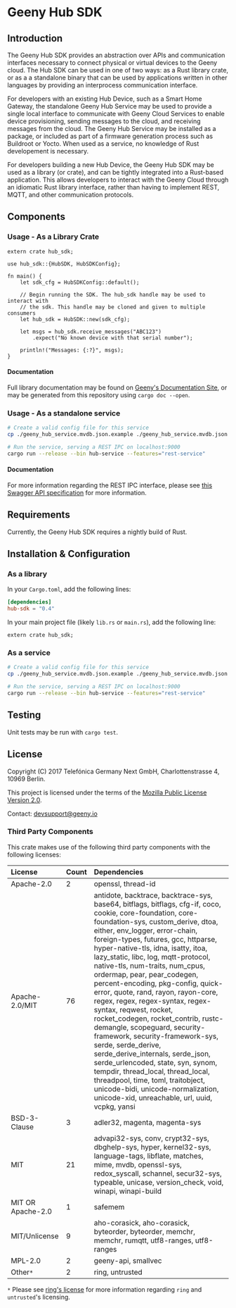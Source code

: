 # Geeny Hub SDK

## Introduction

The Geeny Hub SDK provides an abstraction over APIs and communication
interfaces necessary to connect physical or virtual devices to the Geeny
cloud. The Hub SDK can be used in one of two ways: as a Rust library crate, or as a
a standalone binary that can be used by applications written in other
languages by providing an interprocess communication interface.

For developers with an existing Hub Device, such as a Smart Home Gateway,
the standalone Geeny Hub Service may be used to provide a single local interface
to communicate with Geeny Cloud Services to enable device provisioning, sending
messages to the cloud, and receiving messages from the cloud. The Geeny Hub Service
may be installed as a package, or included as part of a firmware generation process
such as Buildroot or Yocto. When used as a service, no knowledge of Rust developement
is necessary.

For developers building a new Hub Device, the Geeny Hub SDK may be used as a library
(or crate), and can be tightly integrated into a Rust-based application. This allows
developers to interact with the Geeny Cloud through an idiomatic Rust library interface,
rather than having to implement REST, MQTT, and other communication protocols.

## Components

### Usage - As a Library Crate

```rust,no_run
extern crate hub_sdk;

use hub_sdk::{HubSDK, HubSDKConfig};

fn main() {
    let sdk_cfg = HubSDKConfig::default();

    // Begin running the SDK. The hub_sdk handle may be used to interact with
    // the sdk. This handle may be cloned and given to multiple consumers
    let hub_sdk = HubSDK::new(sdk_cfg);

    let msgs = hub_sdk.receive_messages("ABC123")
        .expect("No known device with that serial number");

    println!("Messages: {:?}", msgs);
}
```

#### Documentation

Full library documentation may be found on [Geeny's Documentation Site](https://docs.geeny.io/sdk/hub-sdk/hub_sdk), or may be generated
from this repository using `cargo doc --open`.

### Usage - As a standalone service

```bash
# Create a valid config file for this service
cp ./geeny_hub_service.mvdb.json.example ./geeny_hub_service.mvdb.json

# Run the service, serving a REST IPC on localhost:9000
cargo run --release --bin hub-service --features="rest-service"
```

#### Documentation

For more information regarding the REST IPC interface, please see
[this Swagger API specification](./docs/rest-ipc/swagger.json)
for more information.

## Requirements

Currently, the Geeny Hub SDK requires a nightly build of Rust.

## Installation & Configuration

### As a library

In your `Cargo.toml`, add the following lines:

```toml
[dependencies]
hub-sdk = "0.4"
```

In your main project file (likely `lib.rs` or `main.rs`), add the following line:

```rust,ignore
extern crate hub_sdk;
```

### As a service

```bash
# Create a valid config file for this service
cp ./geeny_hub_service.mvdb.json.example ./geeny_hub_service.mvdb.json

# Run the service, serving a REST IPC on localhost:9000
cargo run --release --bin hub-service --features="rest-service"
```

## Testing

Unit tests may be run with `cargo test`.

## License

Copyright (C) 2017 Telefónica Germany Next GmbH, Charlottenstrasse 4, 10969 Berlin.

This project is licensed under the terms of the [Mozilla Public License Version 2.0](LICENSE.md).

Contact: devsupport@geeny.io

### Third Party Components

This crate makes use of the following third party components with the following licenses:

| License | Count | Dependencies |
| :------ | :---- | :----------- |
| Apache-2.0 | 2 | openssl, thread-id |
| Apache-2.0/MIT | 76 | antidote, backtrace, backtrace-sys, base64, bitflags, bitflags, cfg-if, coco, cookie, core-foundation, core-foundation-sys, custom_derive, dtoa, either, env_logger, error-chain, foreign-types, futures, gcc, httparse, hyper-native-tls, idna, isatty, itoa, lazy_static, libc, log, mqtt-protocol, native-tls, num-traits, num_cpus, ordermap, pear, pear_codegen, percent-encoding, pkg-config, quick-error, quote, rand, rayon, rayon-core, regex, regex, regex-syntax, regex-syntax, reqwest, rocket, rocket_codegen, rocket_contrib, rustc-demangle, scopeguard, security-framework, security-framework-sys, serde, serde_derive, serde_derive_internals, serde_json, serde_urlencoded, state, syn, synom, tempdir, thread_local, thread_local, threadpool, time, toml, traitobject, unicode-bidi, unicode-normalization, unicode-xid, unreachable, url, uuid, vcpkg, yansi |
| BSD-3-Clause | 3 | adler32, magenta, magenta-sys |
| MIT | 21 | advapi32-sys, conv, crypt32-sys, dbghelp-sys, hyper, kernel32-sys, language-tags, libflate, matches, mime, mvdb, openssl-sys, redox_syscall, schannel, secur32-sys, typeable, unicase, version_check, void, winapi, winapi-build |
| MIT OR Apache-2.0 | 1 | safemem |
| MIT/Unlicense | 9 | aho-corasick, aho-corasick, byteorder, byteorder, memchr, memchr, rumqtt, utf8-ranges, utf8-ranges |
| MPL-2.0 | 2 | geeny-api, smallvec |
| Other`*` | 2 | ring, untrusted |

`*` Please see [ring's license](https://github.com/briansmith/ring/blob/master/LICENSE) for more
information regarding `ring` and `untrusted`'s licensing.
